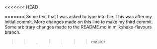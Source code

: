 <<<<<<< HEAD

=======
Some text that I was asked to type into file. This was after my initial commit.
More changes made on this line to make my third commit.
Some arbitrary changes made to the README.md in milkshake-flavours branch.
>>>>>>> master
